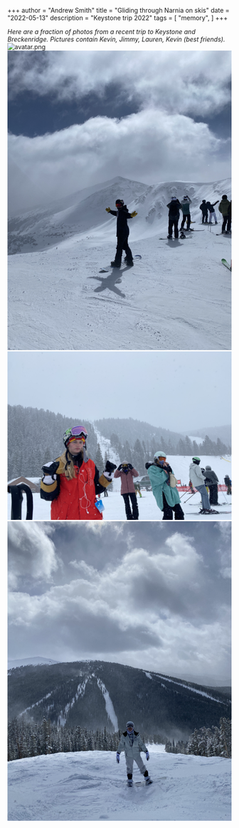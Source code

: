 +++
author = "Andrew Smith"
title = "Gliding through Narnia on skis"
date = "2022-05-13"
description = "Keystone trip 2022"
tags = [
    "memory",
]
+++

*Here are a fraction of photos from a recent trip to Keystone and Breckenridge. Pictures contain Kevin, Jimmy, Lauren, Kevin (best friends).*
![avatar.png](/images/skiing/IMG_8459.JPG)
![avatar.png](/images/skiing/IMG_8478.JPG)
![avatar.png](/images/skiing/IMG_8439.JPG)
![avatar.png](/images/skiing/IMG_8488.JPG)
